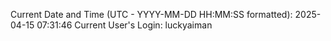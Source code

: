 Current Date and Time (UTC - YYYY-MM-DD HH:MM:SS formatted): 2025-04-15 07:31:46
Current User's Login: luckyaiman
